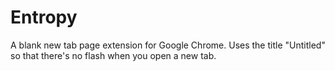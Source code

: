 # Entropy
A blank new tab page extension for Google Chrome. Uses the title "Untitled" so that there's no flash when you open a new tab.
